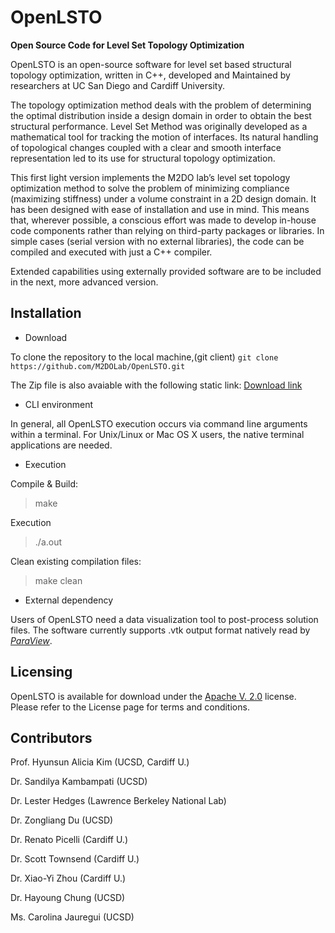 # OpenLSTO
**Open Source Code for Level Set Topology Optimization**

OpenLSTO is an open-source software for level set based structural topology optimization, written in C++, developed and Maintained by researchers at UC San Diego and Cardiff University.

The topology optimization method deals with the problem of determining the optimal distribution inside a design domain in order to obtain the best structural performance. Level Set Method was originally developed as a mathematical tool for tracking the motion of interfaces. Its natural handling of topological changes coupled with a clear and smooth interface representation led to its use for structural topology optimization.

This first light version implements the M2DO lab’s level set topology optimization method to solve the problem of minimizing compliance (maximizing stiffness) under a volume constraint in a 2D design domain. It has been designed with ease of installation and use in mind. This means that, wherever possible, a conscious effort was made to develop in-house code components rather than relying on third-party packages or libraries. In simple cases (serial version with no external libraries), the code can be compiled and executed with just a C++ compiler.

Extended capabilities using externally provided software are to be included in the next, more advanced version.

## Installation
-  Download

To clone the repository to the local machine,(git client) 
```git clone https://github.com/M2DOLab/OpenLSTO.git```

The Zip file is also avaiable with the following static link: 
[Download link](http://m2do.ucsd.edu/static/zip/OpenLSTO-v0.1.zip)

- CLI environment

In general, all OpenLSTO execution occurs via command line arguments within a terminal. For Unix/Linux or Mac OS X users, the native terminal applications are needed. 

- Execution

Compile & Build: 
> make 

Execution
> ./a.out

Clean existing compilation files:
> make clean


- External dependency

Users of OpenLSTO need a data visualization tool to post-process solution files. The software currently supports .vtk output format natively read by [*ParaView*](https://www.paraview.org/).

## Licensing
OpenLSTO is available for download under the [Apache V. 2.0](https://www.apache.org/licenses/LICENSE-2.0) license. Please refer to the License page for terms and conditions.

## Contributors

Prof. Hyunsun Alicia Kim (UCSD, Cardiff U.)

Dr. Sandilya Kambampati (UCSD)

Dr. Lester Hedges (Lawrence Berkeley National Lab)

Dr. Zongliang Du (UCSD)

Dr. Renato Picelli (Cardiff U.)

Dr. Scott Townsend (Cardiff U.)

Dr. Xiao-Yi Zhou (Cardiff U.)

Dr. Hayoung Chung (UCSD)

Ms. Carolina Jauregui (UCSD)
